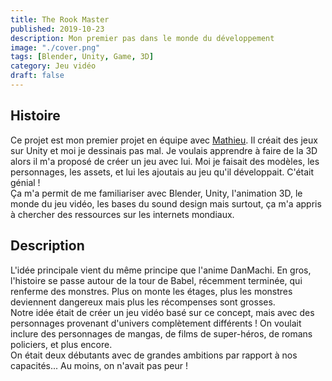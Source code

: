```yaml
---
title: The Rook Master
published: 2019-10-23
description: Mon premier pas dans le monde du développement
image: "./cover.png"
tags: [Blender, Unity, Game, 3D]
category: Jeu vidéo
draft: false
---
```


<!-- # The Rook Master -->

## Histoire

Ce projet est mon premier projet en équipe avec [Mathieu](https://github.com/math-pixel).
Il créait des jeux sur Unity et moi je dessinais pas mal.
Je voulais apprendre à faire de la 3D alors il m'a proposé de créer un jeu avec lui.
Moi je faisait des modèles, les personnages, les assets, et lui les ajoutais au jeu qu'il développait. C'était génial ! <br>
Ça m'a permit de me familiariser avec Blender, Unity, l'animation 3D, le monde du jeu vidéo, les bases du sound design mais surtout, ça m'a appris à chercher des ressources sur les internets mondiaux.

## Description

L'idée principale vient du même principe que l'anime DanMachi. En gros, l'histoire se passe autour de la tour de Babel, récemment terminée, qui renferme des monstres. Plus on monte les étages, plus les monstres deviennent dangereux mais plus les récompenses sont grosses.
<br>
Notre idée était de créer un jeu vidéo basé sur ce concept, mais avec des personnages provenant d'univers complètement différents ! On voulait inclure des personnages de mangas, de films de super-héros, de romans policiers, et plus encore.
<br>
On était deux débutants avec de grandes ambitions par rapport à nos capacités... Au moins, on n'avait pas peur !

